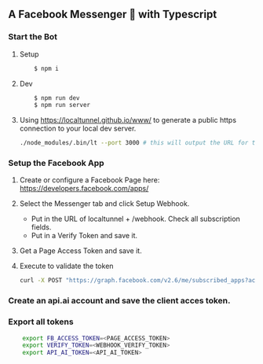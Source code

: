 ## A Facebook Messenger 🤖  with Typescript


### Start the Bot

1. Setup
    ```bash
        $ npm i
    ```

2. Dev
    ```bash
        $ npm run dev
        $ npm run server
    ```

3. Using https://localtunnel.github.io/www/ to generate a public https connection to your local dev server.
    ```bash
    ./node_modules/.bin/lt --port 3000 # this will output the URL for the webhook
    ```

### Setup the Facebook App

1. Create or configure a Facebook Page here: https://developers.facebook.com/apps/

2. Select the Messenger tab and click Setup Webhook.
    - Put in the URL of localtunnel + /webhook. Check all subscription fields.
    - Put in a Verify Token and save it.

3. Get a Page Access Token and save it.

4. Execute to validate the token
    ```bash
    curl -X POST "https://graph.facebook.com/v2.6/me/subscribed_apps?access_token=<PAGE_ACCESS_TOKEN>"
    ```

### Create an api.ai account and save the client acces token.

### Export all tokens

```bash
    export FB_ACCESS_TOKEN=<PAGE_ACCESS_TOKEN>
    export VERIFY_TOKEN=<WEBHOOK_VERIFY_TOKEN>
    export API_AI_TOKEN=<API_AI_TOKEN>
```
